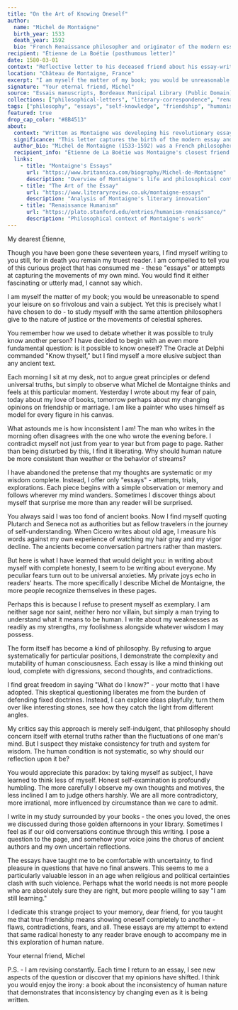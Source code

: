 ```yaml
---
title: "On the Art of Knowing Oneself"
author:
  name: "Michel de Montaigne"
  birth_year: 1533
  death_year: 1592
  bio: "French Renaissance philosopher and originator of the modern essay"
recipient: "Étienne de La Boétie (posthumous letter)"
date: 1580-03-01
context: "Reflective letter to his deceased friend about his essay-writing"
location: "Château de Montaigne, France"
excerpt: "I am myself the matter of my book; you would be unreasonable to spend your leisure on so frivolous and vain a subject."
signature: "Your eternal friend, Michel"
source: "Essais manuscripts, Bordeaux Municipal Library (Public Domain)"
collections: ["philosophical-letters", "literary-correspondence", "renaissance"]
tags: ["philosophy", "essays", "self-knowledge", "friendship", "humanism", "skepticism"]
featured: true
drop_cap_color: "#8B4513"
about:
  context: "Written as Montaigne was developing his revolutionary essay form, this imagined letter to his beloved friend La Boétie (who died in 1563) reflects on the nature of self-examination and the art of the essay."
  significance: "This letter captures the birth of the modern essay and the Renaissance ideal of self-knowledge. Montaigne's introspective method would influence writers from Shakespeare to Rousseau to contemporary memoir writers."
  author_bio: "Michel de Montaigne (1533-1592) was a French philosopher who pioneered the essay as a literary form. His 'Essays' combined personal reflection with classical learning, creating a new kind of writing that was both intimate and universal."
  recipient_info: "Étienne de La Boétie was Montaigne's closest friend and intellectual companion until his early death in 1563. Their friendship profoundly shaped Montaigne's philosophy and his approach to writing."
  links:
    - title: "Montaigne's Essays"
      url: "https://www.britannica.com/biography/Michel-de-Montaigne"
      description: "Overview of Montaigne's life and philosophical contributions"
    - title: "The Art of the Essay"
      url: "https://www.literaryreview.co.uk/montaigne-essays"
      description: "Analysis of Montaigne's literary innovation"
    - title: "Renaissance Humanism"
      url: "https://plato.stanford.edu/entries/humanism-renaissance/"
      description: "Philosophical context of Montaigne's work"
---
```


My dearest Étienne,

Though you have been gone these seventeen years, I find myself writing to you still, for in death you remain my truest reader. I am compelled to tell you of this curious project that has consumed me - these "essays" or attempts at capturing the movements of my own mind. You would find it either fascinating or utterly mad, I cannot say which.

I am myself the matter of my book; you would be unreasonable to spend your leisure on so frivolous and vain a subject. Yet this is precisely what I have chosen to do - to study myself with the same attention philosophers give to the nature of justice or the movements of celestial spheres.

You remember how we used to debate whether it was possible to truly know another person? I have decided to begin with an even more fundamental question: is it possible to know oneself? The Oracle at Delphi commanded "Know thyself," but I find myself a more elusive subject than any ancient text.

Each morning I sit at my desk, not to argue great principles or defend universal truths, but simply to observe what Michel de Montaigne thinks and feels at this particular moment. Yesterday I wrote about my fear of pain, today about my love of books, tomorrow perhaps about my changing opinions on friendship or marriage. I am like a painter who uses himself as model for every figure in his canvas.

What astounds me is how inconsistent I am! The man who writes in the morning often disagrees with the one who wrote the evening before. I contradict myself not just from year to year but from page to page. Rather than being disturbed by this, I find it liberating. Why should human nature be more consistent than weather or the behavior of streams?

I have abandoned the pretense that my thoughts are systematic or my wisdom complete. Instead, I offer only "essays" - attempts, trials, explorations. Each piece begins with a simple observation or memory and follows wherever my mind wanders. Sometimes I discover things about myself that surprise me more than any reader will be surprised.

You always said I was too fond of ancient books. Now I find myself quoting Plutarch and Seneca not as authorities but as fellow travelers in the journey of self-understanding. When Cicero writes about old age, I measure his words against my own experience of watching my hair gray and my vigor decline. The ancients become conversation partners rather than masters.

But here is what I have learned that would delight you: in writing about myself with complete honesty, I seem to be writing about everyone. My peculiar fears turn out to be universal anxieties. My private joys echo in readers' hearts. The more specifically I describe Michel de Montaigne, the more people recognize themselves in these pages.

Perhaps this is because I refuse to present myself as exemplary. I am neither sage nor saint, neither hero nor villain, but simply a man trying to understand what it means to be human. I write about my weaknesses as readily as my strengths, my foolishness alongside whatever wisdom I may possess.

The form itself has become a kind of philosophy. By refusing to argue systematically for particular positions, I demonstrate the complexity and mutability of human consciousness. Each essay is like a mind thinking out loud, complete with digressions, second thoughts, and contradictions.

I find great freedom in saying "What do I know?" - your motto that I have adopted. This skeptical questioning liberates me from the burden of defending fixed doctrines. Instead, I can explore ideas playfully, turn them over like interesting stones, see how they catch the light from different angles.

My critics say this approach is merely self-indulgent, that philosophy should concern itself with eternal truths rather than the fluctuations of one man's mind. But I suspect they mistake consistency for truth and system for wisdom. The human condition is not systematic, so why should our reflection upon it be?

You would appreciate this paradox: by taking myself as subject, I have learned to think less of myself. Honest self-examination is profoundly humbling. The more carefully I observe my own thoughts and motives, the less inclined I am to judge others harshly. We are all more contradictory, more irrational, more influenced by circumstance than we care to admit.

I write in my study surrounded by your books - the ones you loved, the ones we discussed during those golden afternoons in your library. Sometimes I feel as if our old conversations continue through this writing. I pose a question to the page, and somehow your voice joins the chorus of ancient authors and my own uncertain reflections.

The essays have taught me to be comfortable with uncertainty, to find pleasure in questions that have no final answers. This seems to me a particularly valuable lesson in an age when religious and political certainties clash with such violence. Perhaps what the world needs is not more people who are absolutely sure they are right, but more people willing to say "I am still learning."

I dedicate this strange project to your memory, dear friend, for you taught me that true friendship means showing oneself completely to another - flaws, contradictions, fears, and all. These essays are my attempt to extend that same radical honesty to any reader brave enough to accompany me in this exploration of human nature.

Your eternal friend,
Michel

P.S. - I am revising constantly. Each time I return to an essay, I see new aspects of the question or discover that my opinions have shifted. I think you would enjoy the irony: a book about the inconsistency of human nature that demonstrates that inconsistency by changing even as it is being written.